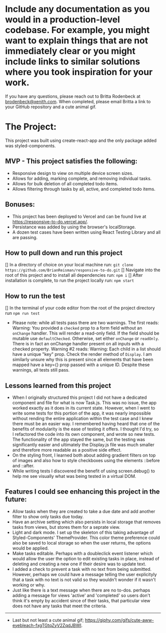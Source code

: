 # Include any documentation as you would in a production-level codebase. For example, you might want to explain things that are not immediately clear or you might include links to similar solutions where you took inspiration for your work.

If you have any questions, please reach out to Britta Rodenbeck at brodenbeck@xenith.com. When completed, please email Britta a link to your GitHub repository and a cute animal gif.

# The Project:

This project was built using create-react-app and the only package added was styled-components.

## MVP - This project satisfies the following:

- Responsive design to view on multiple device screen sizes.
- Allows for adding, marking complete, and removing individual tasks.
- Allows for bulk deletion of all completed todo items.
- Allows filtering through tasks by all, active, and completed todo items.

## Bonuses:

- This project has been deployed to Vercel and can be found live at https://responsive-to-do.vercel.app/.
- Persistance was added by using the browser's localStorage.
- A dozen test cases have been written using React Testing Library and all are passing.

## How to pull down and run this project

[] In a directory of choice on your local machine run:
`git clone https://github.com/BrianReisman/responsive-to-do.git`
[] Navigate into the root of this project and to install all dependencies run:
`npm i`
[] After installation is complete, to run the project locally run:
`npm start`

## How to run the test

[] In the terminal of your code editor from the root of the project directory run
`npm run test`
* Please note: while all tests pass there are two warnings. The first reads: Warning: You provided a `checked` prop to a form field without an `onChange` handler. This will render a read-only field. If the field should be mutable use `defaultChecked`. Otherwise, set either `onChange` or `readOnly`. There is in fact an onChange handler present on all inputs with a checked property. Warning #2 reads: Warning: Each child in a list should have a unique "key" prop. Check the render method of `Display`. I am similarly unsure why this is present since all elements that have been mapped have a key={} prop passed with a unique ID. Despite these warnings, all tests still pass.

## Lessons learned from this project

- When I originally structured this project I did not have a dedicated component and file for what is now Task.js. This was no issue, the app worked exactly as it does in its current state. However, when I went to write some tests for this portion of the app, it was nearly impossible without rending the entire application within the test case and I knew there must be an easier way. I remembered having heard that one of the benefits of modularity is the ease of testing it offers. I thought I'd try, so I refactored the code into its own component, and wrote so new tests. The functionality of the app stayed the same, but the testing was significantly easier and ultimately the Display.js file was much smaller and therefore more readable as a positive side effect.
- On the styling front, I learned both about adding gradient filters on top of images and also how to style checkboxes using the elements ::before and ::after.
- While writing tests I discovered the benefit of using screen.debug(<element>) to help me see visually what was being tested in a virtual DOM.

## Features I could see enhancing this project in the future:

- Allow tasks when they are created to take a due date and add another filter to show only tasks due today.
- Have an archive setting which also persists in local storage that removes tasks from views, but stores them for a seprate view.
- Light and dark mode. I set up the skeleton of this taking advantage of Styled-Components' ThemeProvider. This color theme preference could also be saved to local storage so when the user returns, the options would be applied.
- Make tasks editable. Perhaps with a doubleclick event listener which would allow the user the option to edit existing tasks in place, instead of deleting and creating a new one if their desire was to update text.
- I added a check to prevent a task with no text from being submitted. However, perhaps we could have a message telling the user explicityly that a task with no text is not valid so they wouldn't wonder if it wasn't working or why.
- Just like there is a text message when there are no to-dos. perhaps adding a message for views 'active' and 'completed' so users don't think it's empty by accident since of their tasks, that particular view does not have any tasks that meet the criteria.

---

- Last but not least a cute animal gif; https://giphy.com/gifs/cute-aww-eyebleach-fxgTGtqZyV2ZqdJBWI.
